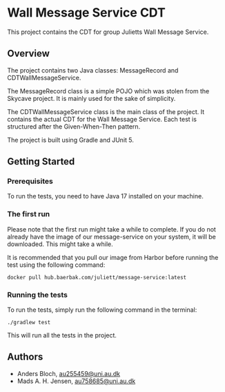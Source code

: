 # Wall Message Service CDT
This project contains the CDT for group Julietts Wall Message Service.

## Overview
The project contains two Java classes: MessageRecord and CDTWallMessageService.

The MessageRecord class is a simple POJO which was stolen from the Skycave project. It is mainly used for the sake of 
simplicity.

The CDTWallMessageService class is the main class of the project. It contains the actual CDT for the Wall Message 
Service. Each test is structured after the Given-When-Then pattern.

The project is built using Gradle and JUnit 5.

## Getting Started

### Prerequisites
To run the tests, you need to have Java 17 installed on your machine.

### The first run
Please note that the first run might take a while to complete. If you do not already have the image of our 
message-service on your system, it will be downloaded. This might take a while.

It is recommended that you pull our image from Harbor before running the test using the following command:
```shell
docker pull hub.baerbak.com/juliett/message-service:latest
```

### Running the tests
To run the tests, simply run the following command in the terminal:
```shell
./gradlew test
```

This will run all the tests in the project.

## Authors
- Anders Bloch, au255459@uni.au.dk
- Mads A. H. Jensen, au758685@uni.au.dk
